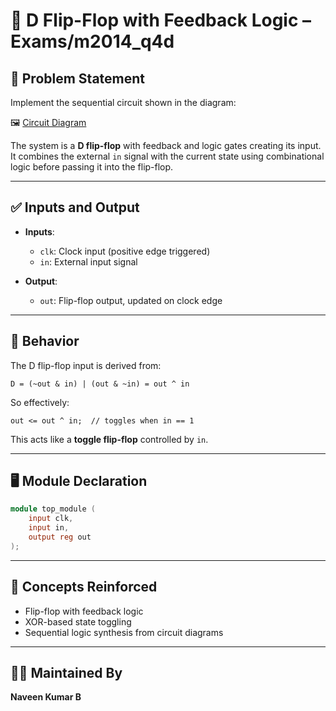 # 🔄 D Flip-Flop with Feedback Logic – Exams/m2014_q4d

## 📘 Problem Statement

Implement the sequential circuit shown in the diagram:

🖼️ [Circuit Diagram](https://hdlbits.01xz.net/mw/images/f/f2/Exams_m2014q4d.png)

The system is a **D flip-flop** with feedback and logic gates creating its input. It combines the external `in` signal with the current state using combinational logic before passing it into the flip-flop.

---

## ✅ Inputs and Output

- **Inputs**:
  - `clk`: Clock input (positive edge triggered)
  - `in`: External input signal

- **Output**:
  - `out`: Flip-flop output, updated on clock edge

---

## 🧠 Behavior

The D flip-flop input is derived from:
```
D = (~out & in) | (out & ~in) = out ^ in
```

So effectively:
```
out <= out ^ in;  // toggles when in == 1
```

This acts like a **toggle flip-flop** controlled by `in`.

---

## 🖥️ Module Declaration

```verilog
module top_module (
    input clk,
    input in, 
    output reg out
);
```

---

## 🧩 Concepts Reinforced

- Flip-flop with feedback logic
- XOR-based state toggling
- Sequential logic synthesis from circuit diagrams

---

## 👨‍💻 Maintained By

**Naveen Kumar B**
